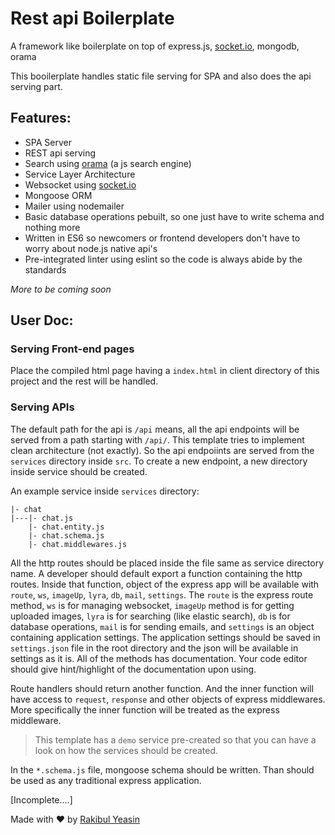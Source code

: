 # Rest api Boilerplate

A framework like boilerplate on top of express.js, [socket.io](https://www.npmjs.com/package/socket.io), mongodb, orama

This booilerplate handles static file serving for SPA and also does the api serving part.

## Features:

- SPA Server
- REST api serving
- Search using [orama](https://www.npmjs.com/package/@orama/orama) (a js search engine)
- Service Layer Architecture
- Websocket using [socket.io](https://www.npmjs.com/package/socket.io)
- Mongoose ORM
- Mailer using nodemailer
- Basic database operations pebuilt, so one just have to write schema and nothing more
- Written in ES6 so newcomers or frontend developers don't have to worry about node.js native api's
- Pre-integrated linter using eslint so the code is always abide by the standards

_More to be coming soon_

## User Doc:
### Serving Front-end pages
Place the compiled html page having a `index.html` in client directory of this project and the rest will be handled.

### Serving APIs
The default path for the api is `/api` means, all the api endpoints will be served from a path starting with `/api/`.
This template tries to implement clean architecture (not exactly). So the api endpoiints are served from the `services` directory inside `src`. To create a new endpoint, a new directory inside service should be created.

An example service inside `services` directory:
```
|- chat
|---|- chat.js
    |- chat.entity.js
    |- chat.schema.js
    |- chat.middlewares.js
```

All the http routes should be placed inside the file same as service directory name. A developer should default export a function containing the http routes. Inside that function, object of the express app will be available with `route`, `ws`, `imageUp`, `lyra`, `db`, `mail`, `settings`. The `route` is the express route method, `ws` is for managing websocket, `imageUp` method is for getting uploaded images, `lyra` is for searching (like elastic search), `db` is for database operations, `mail` is for sending emails, and `settings` is an object containing application settings. The application settings should be saved in `settings.json` file in the root directory and the json will be available in settings as it is.
All of the methods has documentation. Your code editor should give hint/highlight of the documentation upon using.

Route handlers should return another function. And the inner function will have access to `request`, `response` and other objects of express middlewares. More specifically the inner function will be treated as the express middleware.

> This template has a `demo` service pre-created so that you can have a look on how the services should be created.

In the `*.schema.js` file, mongoose schema should be written. Than should be used as any traditional express application.

[Incomplete....]

Made with :heart: by [Rakibul Yeasin](https://facebook.com/dreygur)
